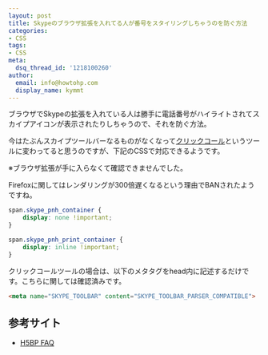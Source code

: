```yaml
---
layout: post
title: Skypeのブラウザ拡張を入れてる人が番号をスタイリングしちゃうのを防ぐ方法
categories:
- CSS
tags: 
- CSS
meta:
  dsq_thread_id: '1218100260'
author:
  email: info@howtohp.com 
  display_name: kymmt
---
```

ブラウザでSkypeの拡張を入れている人は勝手に電話番号がハイライトされてスカイプアイコンが表示されたりしちゃうので、それを防ぐ方法。

今はたぶんスカイプツールバーなるものがなくなって[クリックコール](http://www.skype.com/ja/download-skype/click-to-call)というツールに変わってると思うのですが、下記のCSSで対応できるようです。  

※ブラウザ拡張が手に入らなくて確認できませんでした。

Firefoxに関してはレンダリングが300倍遅くなるという理由でBANされたようですね。  

~~~ css
span.skype_pnh_container {
    display: none !important;
}

span.skype_pnh_print_container {
    display: inline !important;
}
~~~

クリックコールツールの場合は、以下のメタタグをhead内に記述するだけです。こちらに関しては確認済みです。  

~~~ html
<meta name="SKYPE_TOOLBAR" content="SKYPE_TOOLBAR_PARSER_COMPATIBLE">
~~~

## 参考サイト

* [H5BP FAQ](https://github.com/h5bp/html5-boilerplate/blob/master/doc/faq.md)
